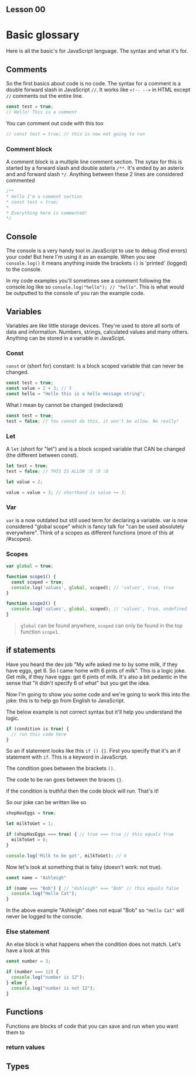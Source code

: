 ## Lesson 00
# Basic glossary

Here is all the basic's for JavaScript language. The syntax and what it's for.

## Comments

So the first basics about code is no code. The syntax for a comment is a double forward slash in JavaScript `//`. It works like `<!-- -->` in HTML except `//` comments out the entire line. 

```ts
const test = true;
// Hello! This is a comment
```

You can comment out code with this too

```ts
// const test = true; // this is now not going to run
```

### Comment block

A comment block is a multiple line comment section. The sytax for this is started by a forward slash and double asterix `/**`. It's ended by an asterix and and forward slash `*/`. Anything between these 2 lines are considered commented

```ts
/**
* Hello I'm a comment section
* const test = true;
*
* Everything here is commented! 
*/
```

## Console

The console is a very handy tool in JavaScript to use to debug (find errors) your code! But here I'm using it as an example. When you see `console.log()` it means anything inside the brackets `()` is 'printed' (logged) to the console. 


In my code examples you'll sometimes see a comment following the console.log like so `console.log("hello"); // "hello"`. This is what would be outputted to the console of you ran the example code. 

## Variables

Variables are like little storage devices. They're used to store all sorts of data and information. Numbers, strings, calculated values and many others. Anything can be stored in a variable in JavaScipt.

### Const 

`const` or (short for) constant: Is a block scoped variable that can never be changed.

```ts
const test = true;
const value = 2 + 3; // 5
const hello = "Hello this is a hello message string";
```

What I mean by cannot be changed (redeclared)

```ts
const test = true;
test = false; // You cannot do this, it won't be allow. No really!
```

### Let

A `let` (short for "let") and is a block scoped variable that CAN be changed (the different between const).

```ts
let test = true;
test = false; // THIS IS ALLOW :O :O :O

let value = 2;

value = value + 3; // shorthand is value += 3;
```

### Var

`var` is a now outdated but still used term for declaring a variable. var is now considered "global scope" which is fancy talk for "can be used absolutely everywhere". Think of a scopes as different functions (more of this at /#scopes). 

### Scopes

```ts
var global = true;

function scope1() {
  const scoped = true;
  console.log('values', global, scoped); // 'values', true, true
}

function scope2() {
  console.log('values', global, scoped); // 'values', true, undefined
}
```

> `global` can be found anywhere, `scoped` can only be found in the top function `scope1`.

## if statements 

Have you heard the dev job "My wife asked me to by some milk, if they have eggs, get 6. So I came home with 6 pints of milk". This is a logic joke. Get milk, if they have eggs: get 6 pints of milk. It's also a bit pedantic in the sense that "it didn't specify 6 of what" but you get the idea. 

Now I'm going to show you some code and we're going to work this into the joke: this is to help go from English to JavaScript.

The below example is not correct syntax but it'll help you understand the logic.

```ts
if (condition is true) {
  // run this code here
}
```
So an if statement looks like this `if () {}`. First you specify that it's an if statement with `if`. This is a keyword in JavaScript.

The condition goes between the brackets `()`.

The code to be ran goes between the braces `{}`.

if the condition is truthful then the code block will run. That's it! 

So our joke can be written like so

```ts
shopHasEggs = true;

let milkToGet = 1;

if (shopHasEggs === true) { // true === true // this equals true
  milkToGet = 6;
}

console.log('Milk to be got', milkToGet); // 6
```

Now let's look at something that is falsy (doesn't work: not true).

```ts
const name = "Ashleigh"

if (name === "Bob") { // "Ashleigh" === "Bob" // this equals false
  console.log("Hello Cat");
}
```

In the above example "Ashleigh" does not equal "Bob" so `"Hello Cat"` will never be logged to the console.

### Else statement

An else block is what happens when the condition does not match. Let's have a look at this 

```ts
const number = 3;

if (number === 12) {
  console.log("number is 12");
} else {
  console.log("number is not 12");
}
```

## Functions

Functions are blocks of code that you can save and run when you want them to


### return values

## Types

